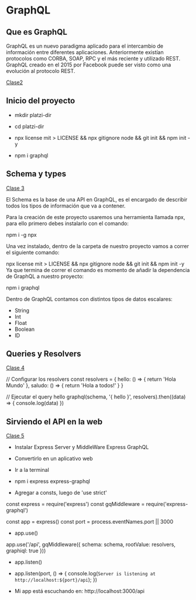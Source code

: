 # GraphQL

## Que es GraphQL

GraphQL es un nuevo paradigma aplicado para el intercambio de información entre diferentes aplicaciones. Anteriormente existían protocolos como CORBA, SOAP, RPC y el más reciente y utilizado REST. GraphQL creado en el 2015 por Facebook puede ser visto como una evolución al protocolo REST.

[Clase2](https://platzi.com/clases/1512-graphql/19900-que-es-graphql/)

## Inicio del proyecto

- mkdir platzi-dir

- cd platzi-dir

- npx license mit > LICENSE && npx gitignore node && git init && npm init -y

- npm i graphql

## Schema y types

[Clase 3](https://platzi.com/clases/1512-graphql/19901-schema-y-types/)

El Schema es la base de una API en GraphQL, es el encargado de describir todos los tipos de información que va a contener.

Para la creación de este proyecto usaremos una herramienta llamada npx, para ello primero debes instalarlo con el comando:

npm i -g npx

Una vez instalado, dentro de la carpeta de nuestro proyecto vamos a correr el siguiente comando:

npx license mit > LICENSE && npx gitignore node && git init && npm init -y
Ya que termina de correr el comando es momento de añadir la dependencia de GraphQL a nuestro proyecto:

npm i graphql

Dentro de GraphQL contamos con distintos tipos de datos escalares:

- String
- Int
- Float
- Boolean
- ID

## Queries y Resolvers

[Clase 4](https://platzi.com/clases/1512-graphql/19902-queries-y-resolvers/)

// Configurar los resolvers
const resolvers = {
    hello: () => {
        return 'Hola Mundo'
    },
    saludo: () => {
        return 'Hola a todos!'
    }
}

// Ejecutar el query hello
graphql(schema, '{ hello }', resolvers).then((data) => {
    console.log(data)
})

## Sirviendo el API en la web
<!-- Clase 5 -->
[Clase 5](https://platzi.com/clases/1512-graphql/19903-sirviendo-el-api-en-la-web/)

- Instalar Express Server y MiddleWare Express GraphQL

- Convertirlo en un aplicativo web

- Ir a la terminal

- npm i express express-graphql

<!-- Después de esto vamos a definir el API -->

- Agregar a consts, luego de 'use strict'

const express = require('express')
const gqMiddleware = require('express-graphql')

const app = express()
const port = process.eventNames.port || 3000

- app.use()

app.use('/api', gqMiddleware({
    schema: schema,
    rootValue: resolvers,
    graphiql: true
}))

- app.listen()

- app.listen(port, () => {
   console.log(`Server is listening at http://localhost:${port}/api`);
})

- Mi app está escuchando en: http://localhost:3000/api

